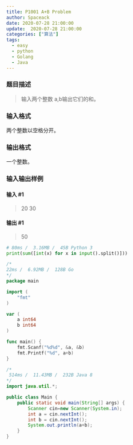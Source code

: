 ```yaml
---
title: P1001 A+B Problem
author: Spaceack
date: 2020-07-28 21:00:00
update:  2020-07-28 21:00:00
categories: ["算法"]
tags: 
  - easy
  - python 
  - Golang
  - Java
---
```


### 题目描述
>输入两个整数 a,b输出它们的和。

### 输入格式
两个整数以空格分开。

### 输出格式
一个整数。

### 输入输出样例

#### 输入 #1
> 20 30

#### 输出 #1
> 50

```python
# 80ms /  3.16MB /  45B Python 3
print(sum([int(x) for x in input().split()]))
```


```go
/*
22ms /  6.92MB /  128B Go
*/
package main

import (
	"fmt"
)

var (
	a int64
    b int64
)

func main() {
	fmt.Scanf("%d%d", &a, &b)
	fmt.Printf("%d", a+b)
}
```

```java
/*
 514ms /  11.43MB /  232B Java 8
*/
import java.util.*;

public class Main {
    public static void main(String[] args) {
        Scanner cin=new Scanner(System.in);
        int a = cin.nextInt();
        int b = cin.nextInt();
        System.out.println(a+b);
    }
}
```